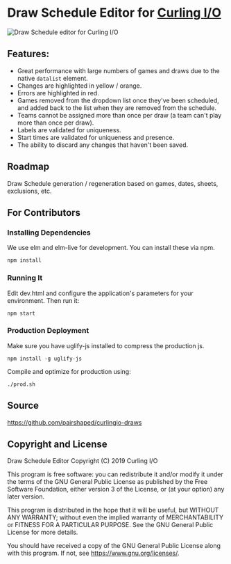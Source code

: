# Draw Schedule Editor for [Curling I/O](https://curling.io)

![Draw Schedule editor for Curling I/O](curlingio-draws.gif?raw=true "Draw Schedule editor for Curling I/O")

## Features:

* Great performance with large numbers of games and draws due to the native `datalist` element.
* Changes are highlighted in yellow / orange.
* Errors are highlighted in red.
* Games removed from the dropdown list once they've been scheduled, and added back to the list when they are removed from the schedule.
* Teams cannot be assigned more than once per draw (a team can't play more than once per draw).
* Labels are validated for uniqueness.
* Start times are validated for uniqueness and presence.
* The ability to discard any changes that haven't been saved.

## Roadmap

Draw Schedule generation / regeneration based on games, dates, sheets, exclusions, etc.

## For Contributors

### Installing Dependencies

We use elm and elm-live for development. You can install these via npm.

```
npm install
```

### Running It

Edit dev.html and configure the application's parameters for your environment. Then run it:

```
npm start
```

### Production Deployment

Make sure you have uglify-js installed to compress the production js.
```
npm install -g uglify-js
```

Compile and optimize for production using:

```
./prod.sh
```

## Source
<https://github.com/pairshaped/curlingio-draws>

## Copyright and License

Draw Schedule Editor
Copyright (C) 2019 Curling I/O

This program is free software: you can redistribute it and/or modify
it under the terms of the GNU General Public License as published by
the Free Software Foundation, either version 3 of the License, or
(at your option) any later version.

This program is distributed in the hope that it will be useful,
but WITHOUT ANY WARRANTY; without even the implied warranty of
MERCHANTABILITY or FITNESS FOR A PARTICULAR PURPOSE.  See the
GNU General Public License for more details.

You should have received a copy of the GNU General Public License
along with this program.  If not, see <https://www.gnu.org/licenses/>.
